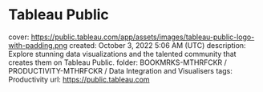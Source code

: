 # Tableau Public

cover: https://public.tableau.com/app/assets/images/tableau-public-logo-with-padding.png
created: October 3, 2022 5:06 AM (UTC)
description: Explore stunning data visualizations and the talented community that creates them on Tableau Public.
folder: BOOKMRKS-MTHRFCKR / PRODUCTIVITY-MTHRFCKR / Data Integration and Visualisers
tags: Productivity
url: https://public.tableau.com